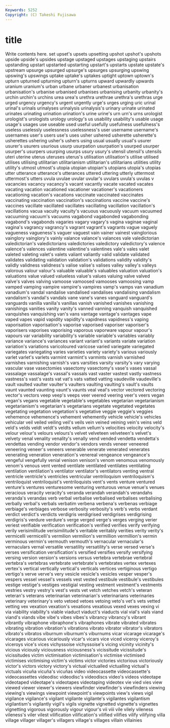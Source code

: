 ```yaml
---
Keywords: 5252 
Copyright: (C) Takeshi Fujisawa
---
```


# title

Write contents here.
set upset's upsets upsetting upshot upshot's
upshots upside upside's upsides upstage upstaged upstages upstaging upstairs upstanding
upstart upstarted upstarting upstart's upstarts upstate upstate's upstream upsurge upsurged
upsurge's upsurges upsurging upswing upswing's upswings uptake uptake's uptakes uptight
uptown uptown's upturn upturned upturning upturn's upturns upward upwardly upwards
uranium uranium's urban urbane urbaner urbanest urbanisation urbanisation's urbanise urbanised
urbanises urbanising urbanity urbanity's urchin urchin's urchins urea urea's urethra
urethrae urethra's urethras urge urged urgency urgency's urgent urgently urge's
urges urging uric urinal urinal's urinals urinalyses urinalysis urinalysis's urinary
urinate urinated urinates urinating urination urination's urine urine's urn urn's
urns urologist urologist's urologists urology urology's us usability usability's usable
usage usage's usages use useable used useful usefully usefulness usefulness's
useless uselessly uselessness uselessness's user username username's usernames user's users
use's uses usher ushered usherette usherette's usherettes ushering usher's ushers
using usual usually usual's usurer usurer's usurers usurious usurp usurpation
usurpation's usurped usurper usurper's usurpers usurping usurps usury usury's utensil
utensil's utensils uteri uterine uterus uteruses uterus's utilisation utilisation's utilise
utilised utilises utilising utilitarian utilitarianism utilitarian's utilitarians utilities utility utility's
utmost utmost's utopia utopian utopian's utopians utopia's utopias utter utterance
utterance's utterances uttered uttering utterly uttermost uttermost's utters uvula uvulae
uvular uvular's uvulars uvula's uvulas v vacancies vacancy vacancy's vacant
vacantly vacate vacated vacates vacating vacation vacationed vacationer vacationer's vacationers
vacationing vacation's vacations vaccinate vaccinated vaccinates vaccinating vaccination vaccination's vaccinations
vaccine vaccine's vaccines vacillate vacillated vacillates vacillating vacillation vacillation's vacillations
vacua vacuity vacuity's vacuous vacuously vacuum vacuumed vacuuming vacuum's vacuums
vagabond vagabonded vagabonding vagabond's vagabonds vagaries vagary vagary's vagina vaginae
vaginal vagina's vagrancy vagrancy's vagrant vagrant's vagrants vague vaguely vagueness
vagueness's vaguer vaguest vain vainer vainest vainglorious vainglory vainglory's vainly
valance valance's valances vale valedictorian valedictorian's valedictorians valedictories valedictory valedictory's
valence valence's valences valentine valentine's valentines vale's vales valet valeted
valeting valet's valets valiant valiantly valid validate validated validates validating
validation validation's validations validity validity's validly validness validness's valise valise's
valises valley valley's valleys valorous valour valour's valuable valuable's valuables
valuation valuation's valuations value valued valueless value's values valuing valve
valved valve's valves valving vamoose vamoosed vamooses vamoosing vamp vamped
vamping vampire vampire's vampires vamp's vamps van vanadium vanadium's vandal
vandalise vandalised vandalises vandalising vandalism vandalism's vandal's vandals vane vane's
vanes vanguard vanguard's vanguards vanilla vanilla's vanillas vanish vanished vanishes
vanishing vanishings vanities vanity vanity's vanned vanning vanquish vanquished vanquishes
vanquishing van's vans vantage vantage's vantages vape vaped vapes vapid
vapidity vapidity's vapidness vapidness's vaping vaporisation vaporisation's vaporise vaporised vaporiser
vaporiser's vaporisers vaporises vaporising vaporous vaporware vapour vapour's vapours var
variability variability's variable variable's variables variably variance variance's variances variant
variant's variants variate variation variation's variations varicoloured varicose varied variegate
variegated variegates variegating varies varieties variety variety's various variously varlet
varlet's varlets varmint varmint's varmints varnish varnished varnishes varnishing varnish's
vars varsities varsity varsity's vary varying vascular vase vasectomies vasectomy
vasectomy's vase's vases vassal vassalage vassalage's vassal's vassals vast vaster
vastest vastly vastness vastness's vast's vasts vat vat's vats vatted
vatting vaudeville vaudeville's vault vaulted vaulter vaulter's vaulters vaulting vaulting's
vault's vaults vaunt vaunted vaunting vaunt's vaunts veal veal's vector
vectored vectoring vector's vectors veep veep's veeps veer veered veering
veer's veers vegan vegan's vegans vegetable vegetable's vegetables vegetarian vegetarianism
vegetarianism's vegetarian's vegetarians vegetate vegetated vegetates vegetating vegetation vegetation's vegetative
veggie veggie's veggies vehemence vehemence's vehement vehemently vehicle vehicle's vehicles
vehicular veil veiled veiling veil's veils vein veined veining vein's
veins veld veld's velds veldt veldt's veldts vellum vellum's velocities
velocity velocity's velour velour's velours velours's velvet velveteen velveteen's velvet's
velvety venal venality venality's venally vend vended vendetta vendetta's vendettas
vending vendor vendor's vendors vends veneer veneered veneering veneer's veneers
venerable venerate venerated venerates venerating veneration veneration's venereal vengeance vengeance's
vengeful vengefully venial venison venison's venom venomous venomously venom's venous
vent vented ventilate ventilated ventilates ventilating ventilation ventilation's ventilator ventilator's
ventilators venting ventral ventricle ventricle's ventricles ventricular ventriloquism ventriloquism's ventriloquist
ventriloquist's ventriloquists vent's vents venture ventured venture's ventures venturesome venturing
venturous venue venue's venues veracious veracity veracity's veranda verandah verandah's
verandahs veranda's verandas verb verbal verbalise verbalised verbalises verbalising verbally
verbal's verbals verbatim verbena verbena's verbenas verbiage verbiage's verbiages verbose
verbosity verbosity's verb's verbs verdant verdict verdict's verdicts verdigris verdigrised
verdigrises verdigrising verdigris's verdure verdure's verge verged verge's verges verging
verier veriest verifiable verification verification's verified verifies verify verifying verily
verisimilitude verisimilitude's veritable veritably verities verity verity's vermicelli vermicelli's vermilion
vermilion's vermillion vermillion's vermin verminous vermin's vermouth vermouth's vernacular vernacular's
vernaculars vernal versatile versatility versatility's verse versed verse's verses versification
versification's versified versifies versify versifying versing version version's versions versus
vertebra vertebrae vertebral vertebra's vertebras vertebrate vertebrate's vertebrates vertex vertexes
vertex's vertical vertically vertical's verticals vertices vertiginous vertigo vertigo's verve
verve's very vesicle vesicle's vesicles vesper vesper's vespers vessel vessel's
vessels vest vested vestibule vestibule's vestibules vestige vestige's vestiges vestigial
vesting vestment vestment's vestments vestries vestry vestry's vest's vests vet
vetch vetches vetch's veteran veteran's veterans veterinarian veterinarian's veterinarians veterinaries
veterinary veterinary's veto vetoed vetoes vetoing veto's vet's vets vetted
vetting vex vexation vexation's vexations vexatious vexed vexes vexing vi
via viability viability's viable viaduct viaduct's viaducts vial vial's vials
viand viand's viands vibe vibe's vibes vibes's vibrancy vibrancy's vibrant
vibrantly vibraphone vibraphone's vibraphones vibrate vibrated vibrates vibrating vibration vibration's
vibrations vibrato vibrator vibrator's vibrators vibrato's vibratos viburnum viburnum's viburnums
vicar vicarage vicarage's vicarages vicarious vicariously vicar's vicars vice viced
viceroy viceroy's viceroys vice's vices vichyssoise vichyssoise's vicing vicinity vicinity's
vicious viciously viciousness viciousness's vicissitude vicissitude's vicissitudes victim victimisation victimisation's
victimise victimised victimises victimising victim's victims victor victories victorious victoriously
victor's victors victory victory's victual victualled victualling victual's victuals vicuña
vicuña's vicuñas video videocassette videocassette's videocassettes videodisc videodisc's videodiscs video's
videos videotape videotaped videotape's videotapes videotaping videotex vie vied vies
view viewed viewer viewer's viewers viewfinder viewfinder's viewfinders viewing viewing's
viewings viewpoint viewpoint's viewpoints view's views vigil vigilance vigilance's vigilant
vigilante vigilante's vigilantes vigilantism vigilantism's vigilantly vigil's vigils vignette vignetted
vignette's vignettes vignetting vigorous vigorously vigour vigour's vii viii vile
vilely vileness vileness's viler vilest vilification vilification's vilified vilifies vilify
vilifying villa village villager villager's villagers village's villages villain villainies
